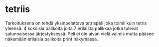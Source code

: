 # tetriis
Tarkoituksena on tehdä yksinpelattava tetrispeli joka toimii kuin tetris yleensä. 4 kokoisia palikoita joita 7 erilaista palikkaa jotka tulevat satunnaisessa järjestyksessä. Peli ei ole aivan vielä valmis mutta pääsee näkemään erilaisia palikoita  print näkymässä.
